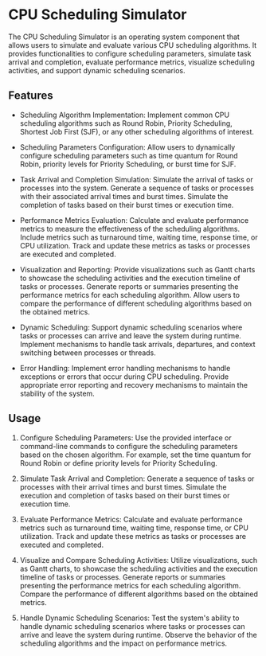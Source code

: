 # CPU Scheduling Simulator

The CPU Scheduling Simulator is an operating system component that allows users to simulate and evaluate various CPU scheduling algorithms. It provides functionalities to configure scheduling parameters, simulate task arrival and completion, evaluate performance metrics, visualize scheduling activities, and support dynamic scheduling scenarios.

## Features

- Scheduling Algorithm Implementation: Implement common CPU scheduling algorithms such as Round Robin, Priority Scheduling, Shortest Job First (SJF), or any other scheduling algorithms of interest.

- Scheduling Parameters Configuration: Allow users to dynamically configure scheduling parameters such as time quantum for Round Robin, priority levels for Priority Scheduling, or burst time for SJF.

- Task Arrival and Completion Simulation: Simulate the arrival of tasks or processes into the system. Generate a sequence of tasks or processes with their associated arrival times and burst times. Simulate the completion of tasks based on their burst times or execution time.

- Performance Metrics Evaluation: Calculate and evaluate performance metrics to measure the effectiveness of the scheduling algorithms. Include metrics such as turnaround time, waiting time, response time, or CPU utilization. Track and update these metrics as tasks or processes are executed and completed.

- Visualization and Reporting: Provide visualizations such as Gantt charts to showcase the scheduling activities and the execution timeline of tasks or processes. Generate reports or summaries presenting the performance metrics for each scheduling algorithm. Allow users to compare the performance of different scheduling algorithms based on the obtained metrics.

- Dynamic Scheduling: Support dynamic scheduling scenarios where tasks or processes can arrive and leave the system during runtime. Implement mechanisms to handle task arrivals, departures, and context switching between processes or threads.

- Error Handling: Implement error handling mechanisms to handle exceptions or errors that occur during CPU scheduling. Provide appropriate error reporting and recovery mechanisms to maintain the stability of the system.

## Usage

1. Configure Scheduling Parameters: Use the provided interface or command-line commands to configure the scheduling parameters based on the chosen algorithm. For example, set the time quantum for Round Robin or define priority levels for Priority Scheduling.

2. Simulate Task Arrival and Completion: Generate a sequence of tasks or processes with their arrival times and burst times. Simulate the execution and completion of tasks based on their burst times or execution time.

3. Evaluate Performance Metrics: Calculate and evaluate performance metrics such as turnaround time, waiting time, response time, or CPU utilization. Track and update these metrics as tasks or processes are executed and completed.

4. Visualize and Compare Scheduling Activities: Utilize visualizations, such as Gantt charts, to showcase the scheduling activities and the execution timeline of tasks or processes. Generate reports or summaries presenting the performance metrics for each scheduling algorithm. Compare the performance of different algorithms based on the obtained metrics.

5. Handle Dynamic Scheduling Scenarios: Test the system's ability to handle dynamic scheduling scenarios where tasks or processes can arrive and leave the system during runtime. Observe the behavior of the scheduling algorithms and the impact on performance metrics.
